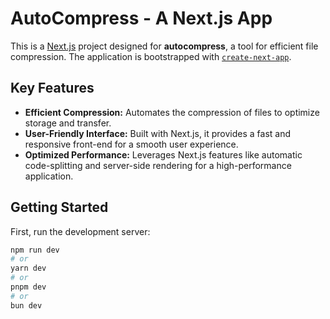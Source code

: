 # AutoCompress - A Next.js App

This is a [Next.js](https://nextjs.org) project designed for **autocompress**, a tool for efficient file compression. The application is bootstrapped with [`create-next-app`](https://nextjs.org/docs/pages/api-reference/create-next-app).

## Key Features

- **Efficient Compression:** Automates the compression of files to optimize storage and transfer.
- **User-Friendly Interface:** Built with Next.js, it provides a fast and responsive front-end for a smooth user experience.
- **Optimized Performance:** Leverages Next.js features like automatic code-splitting and server-side rendering for a high-performance application.

## Getting Started

First, run the development server:

```bash
npm run dev
# or
yarn dev
# or
pnpm dev
# or
bun dev